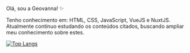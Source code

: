 
Olá, sou a Geovanna! ✨

Tenho conhecimento em: HTML, CSS, JavaScript, VueJS e NuxtJS. 
Atualmente continuo estudando os conteúdos citados, buscando ampliar meu conhecimento sobre estes.

[![Top Langs](https://github-readme-stats.vercel.app/api/top-langs/?username=geordtl&layout=compact)](https://github.com/geordtl)
